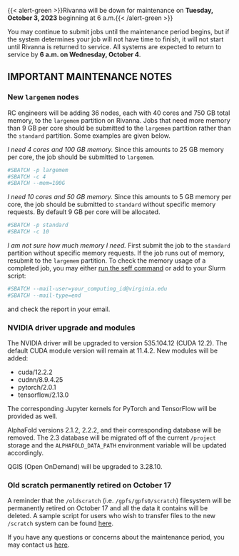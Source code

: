 {{< alert-green >}}Rivanna will be down for maintenance on <strong>Tuesday, October 3, 2023</strong> beginning at 6 a.m.{{< /alert-green >}}

You may continue to submit jobs until the maintenance period begins, but if the system determines your job will not have time to finish, it will not start until Rivanna is returned to service. All systems are expected to return to service by **6 a.m. on Wednesday, October 4**.

## IMPORTANT MAINTENANCE NOTES

### New `largemem` nodes
RC engineers will be adding 36 nodes, each with 40 cores and 750 GB total memory, to the `largemem` partition on Rivanna. Jobs that need more memory than 9 GB per core should be submitted to the `largemem` partition rather than the `standard` partition. Some examples are given below.

_I need 4 cores and 100 GB memory._ Since this amounts to 25 GB memory per core, the job should be submitted to `largemem`.
```bash
#SBATCH -p largemem
#SBATCH -c 4
#SBATCH --mem=100G
```

_I need 10 cores and 50 GB memory._ Since this amounts to 5 GB memory per core, the job should be submitted to `standard` without specific memory requests. By default 9 GB per core will be allocated.
```bash
#SBATCH -p standard
#SBATCH -c 10
```

_I am not sure how much memory I need._ First submit the job to the `standard` partition without specific memory requests. If the job runs out of memory, resubmit to the `largemem` partition. To check the memory usage of a completed job, you may either [run the seff command](/userinfo/hpc/slurm/#completed-job) or add to your Slurm script:
```bash
#SBATCH --mail-user=your_computing_id@virginia.edu
#SBATCH --mail-type=end
```
and check the report in your email.

### NVIDIA driver upgrade and modules
The NVIDIA driver will be upgraded to version 535.104.12 (CUDA 12.2). The default CUDA module version will remain at 11.4.2. New modules will be added:

- cuda/12.2.2
- cudnn/8.9.4.25
- pytorch/2.0.1
- tensorflow/2.13.0

The corresponding Jupyter kernels for PyTorch and TensorFlow will be provided as well.

AlphaFold versions 2.1.2, 2.2.2, and their corresponding database will be removed. The 2.3 database will be migrated off of the current `/project` storage and the `ALPHAFOLD_DATA_PATH` environment variable will be updated accordingly.

QGIS (Open OnDemand) will be upgraded to 3.28.10.

### Old scratch permanently retired on October 17
A reminder that the `/oldscratch` (i.e. `/gpfs/gpfs0/scratch`) filesystem will be permanently retired on October 17 and all the data it contains will be deleted. A sample script for users who wish to transfer files to the new `/scratch` system can be found [here](https://www.rc.virginia.edu/2023/07/new-scratch-system-on-rivanna-july-18-2023).

If you have any questions or concerns about the maintenance period, you may contact us [here](https://www.rc.virginia.edu/form/support-request/).
